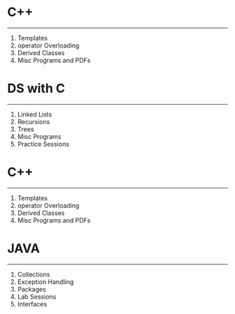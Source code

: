 # C++
----
1. Templates
2. operator Overloading
3. Derived Classes
4. Misc Programs and PDFs

# DS with C
-------
1. Linked Lists
2. Recursions
3. Trees
4. Misc Programs
5. Practice Sessions

# C++
-----
1. Templates
2. operator Overloading
3. Derived Classes
4. Misc Programs and PDFs

# JAVA
------
1. Collections
2. Exception Handling
3. Packages
4. Lab Sessions
5. Interfaces
